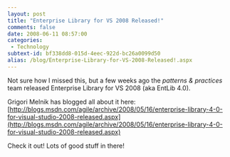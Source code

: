 ```yaml
---
layout: post
title: "Enterprise Library for VS 2008 Released!"
comments: false
date: 2008-06-11 08:57:00
categories:
 - Technology
subtext-id: bf338dd8-015d-4eec-922d-bc26a0099d50
alias: /blog/Enterprise-Library-for-VS-2008-Released!.aspx
---
```



Not sure how I missed this, but a few weeks ago the _patterns & practices_ team released Enterprise Library for VS 2008 (aka EntLib 4.0).

Grigori Melnik has blogged all about it here:  
[http://blogs.msdn.com/agile/archive/2008/05/16/enterprise-library-4-0-for-visual-studio-2008-released.aspx](http://blogs.msdn.com/agile/archive/2008/05/16/enterprise-library-4-0-for-visual-studio-2008-released.aspx)

Check it out! Lots of good stuff in there!
